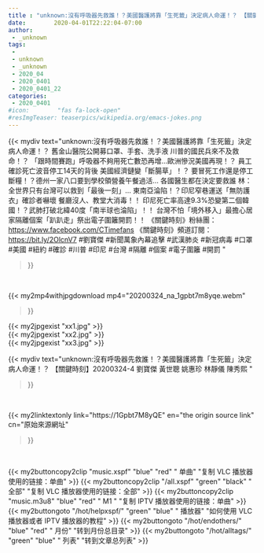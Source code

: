 ```yaml
---
title : "unknown:沒有呼吸器先救誰！？美國醫護將靠「生死籤」決定病人命運！？ 【關鍵時刻】20200324-4 劉寶傑 黃世聰 姚惠珍 林靜儀  陳秀熙 "
date:        2020-04-01T22:22:04-07:00
author:
 - _unknown
tags:
 - 
 - unknown
 - _unknown
 - 2020_04
 - 2020_0401
 - 2020_0401_22
categories:
 - 2020_0401
#icon:        "fas fa-lock-open"
#resImgTeaser: teaserpics/wikipedia.org/emacs-jokes.png
---
```







{{< mydiv text="unknown:沒有呼吸器先救誰！？美國醫護將靠「生死籤」決定病人命運！？ 舊金山醫院公開募口罩、手套、洗手液 川普的國民兵來不及救命！？ 「跟時間賽跑」呼吸器不夠用死亡數恐再增…歐洲慘況美國再現！？ 員工確診死亡波音停工14天的背後 美國經濟鏈變「斷腸草」！？ 要冒死工作還是停工斷糧！？德州一家八口要到學校領營養午餐過活… 各國醫生都在決定要救誰 林：全世界只有台灣可以救到「最後一刻」… 東南亞淪陷！？印尼窄巷運送「無防護衣」確診者嚇壞 餐廳沒人、教堂大消毒！！ 印尼死亡率高達9.3%恐變第二個韓國！？武肺打破北緯40度「南半球也淪陷」！！ 台灣不怕「境外移入」最擔心居家隔離個案「趴趴走」祭出電子圍籬開罰！！  《關鍵時刻》粉絲團：https://www.facebook.com/CTimefans 《關鍵時刻》頻道訂閱：https://bit.ly/2OlcnV7  #劉寶傑 #新聞萬象內幕追擊 #武漢肺炎 #新冠病毒 #口罩 #美國 #紐約 #確診 #川普 #印尼 #台灣 #隔離 #個案 #電子圍籬 #開罰 "
>}}
<br>


{{< my2mp4withjpgdownload mp4="20200324_na_1gpbt7m8yqe.webm"
>}}

{{< my2jpgexist "xx1.jpg" >}}<br>
{{< my2jpgexist "xx2.jpg" >}}<br>
{{< my2jpgexist "xx3.jpg" >}}<br>



{{< mydiv text="unknown:沒有呼吸器先救誰！？美國醫護將靠「生死籤」決定病人命運！？ 【關鍵時刻】20200324-4 劉寶傑 黃世聰 姚惠珍 林靜儀  陳秀熙 "
>}}
<br>

{{< my2linktextonly link="https://1Gpbt7M8yQE"
en="the origin source link" cn="原始來源網址"
>}}


<br>


{{< my2buttoncopy2clip "music.xspf"        "blue"   "red"    " 单曲"  "复制 VLC 播放器使用的链接：单曲" >}} {{< my2buttoncopy2clip "/all.xspf"         "green"  "black"  " 全部"  "复制 VLC 播放器使用的链接：全部" >}} {{< my2buttoncopy2clip "music.m3u8"        "blue"   "red"    " M1 "    "复制 IPTV 播放器使用的链接：单曲" >}} {{< my2buttongoto      "/hot/helpxspf/"    "green"  "blue"   " 播放器" "如何使用 VLC 播放器或者 IPTV 播放器的教程" >}} {{< my2buttongoto      "/hot/endothers/"   "blue"   "red"    " 月份"   "转到月份总目录" >}} {{< my2buttongoto      "/hot/alltags/"     "green"  "blue"   " 列表"   "转到文章总列表" >}} 
